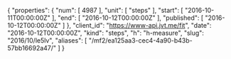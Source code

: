 {
  "properties": {
    "num": [
      4987
    ],
    "unit": [
      "steps"
    ],
    "start": [
      "2016-10-11T00:00:00Z"
    ],
    "end": [
      "2016-10-12T00:00:00Z"
    ],
    "published": [
      "2016-10-12T00:00:00Z"
    ]
  },
  "client_id": "https://www-api.jvt.me/fit",
  "date": "2016-10-12T00:00:00Z",
  "kind": "steps",
  "h": "h-measure",
  "slug": "2016/10/le5lv",
  "aliases": [
    "/mf2/ea125aa3-cec4-4a90-b43b-57bb16692a47/"
  ]
}
